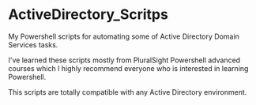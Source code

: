 # ActiveDirectory_Scritps

My Powershell scripts for automating some of Active Directory Domain Services tasks.

I've learned these scripts mostly from PluralSight Powershell advanced courses which I highly recommend everyone who is interested in learning Powershell.

This scripts are totally compatible with any Active Directory environment.
